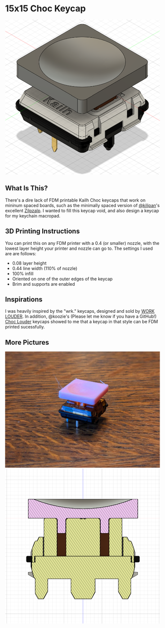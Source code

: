 # 15x15 Choc Keycap
![cad](https://raw.githubusercontent.com/fivedee/15x15-Choc-Keycap/refs/heads/main/images/cad.png)
## What Is This?
There's a dire lack of FDM printable Kailh Choc keycaps that work on mininum spaced boards, such as the minimally spaced version of [@kilipan](https://github.com/kilipan)'s excellent [Zilpzalp](https://github.com/kilipan/zilpzalp/tree/main). I wanted to fill this keycap void, and also design a keycap for my keychain macropad.
## 3D Printing Instructions
You can print this on any FDM printer with a 0.4 (or smaller) nozzle, with the lowest layer height your printer and nozzle can go to. The settings I used are are follows:
- 0.08 layer height
- 0.44 line width (110% of nozzle)
- 100% infill
- Oriented on one of the outer edges of the keycap
- Brim and supports are enabled
## Inspirations
I was heavily inspired by the "wrk." keycaps, designed and sold by [WORK LOUDER](https://worklouder.cc/shop/wrk-blind/). In addition, @koozie's (Please let me know if you have a GitHub!) [Choc Louder](https://www.printables.com/model/1066117-choc-louder-keycaps-choc-and-mx-spacing) keycaps showed to me that a keycap in that style can be FDM printed sucessfully.
## More Pictures
![irl](https://raw.githubusercontent.com/fivedee/15x15-Choc-Keycap/refs/heads/main/images/irl.jpg)
![cad2](https://raw.githubusercontent.com/fivedee/15x15-Choc-Keycap/refs/heads/main/images/cad2.png)
